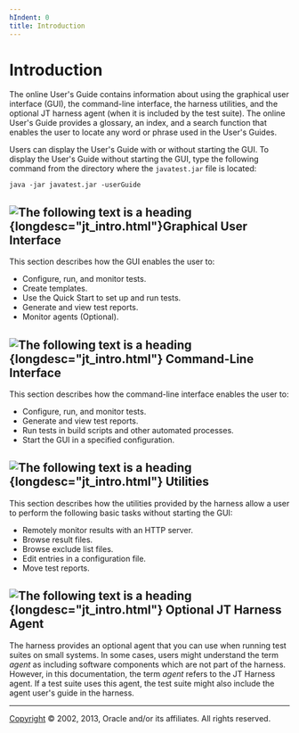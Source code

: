 ```yaml
---
hIndent: 0
title: Introduction
---
```


# Introduction

The online User\'s Guide contains information about using the graphical user interface (GUI), the
command-line interface, the harness utilities, and the optional JT harness agent (when it is
included by the test suite). The online User\'s Guide provides a glossary, an index, and a search
function that enables the user to locate any word or phrase used in the User\'s Guides.

Users can display the User\'s Guide with or without starting the GUI. To display the User\'s Guide
without starting the GUI, type the following command from the directory where the `javatest.jar`
file is located:

`java -jar javatest.jar -userGuide`

## ![The following text is a heading](../images/closedbook.gif){longdesc="jt_intro.html"}Graphical User Interface

This section describes how the GUI enables the user to:

-   Configure, run, and monitor tests.
-   Create templates.
-   Use the Quick Start to set up and run tests.
-   Generate and view test reports.
-   Monitor agents (Optional).

## ![The following text is a heading](../images/closedbook.gif){longdesc="jt_intro.html"} Command-Line Interface

This section describes how the command-line interface enables the user to:

-   Configure, run, and monitor tests.
-   Generate and view test reports.
-   Run tests in build scripts and other automated processes.
-   Start the GUI in a specified configuration.

## ![The following text is a heading](../images/closedbook.gif){longdesc="jt_intro.html"} Utilities

This section describes how the utilities provided by the harness allow a user to perform the
following basic tasks without starting the GUI:

-   Remotely monitor results with an HTTP server.
-   Browse result files.
-   Browse exclude list files.
-   Edit entries in a configuration file.
-   Move test reports.

## ![The following text is a heading](../images/closedbook.gif){longdesc="jt_intro.html"} Optional JT Harness Agent

The harness provides an optional agent that you can use when running test suites on small systems.
In some cases, users might understand the term *agent* as including software components which are
not part of the harness. However, in this documentation, the term *agent* refers to the JT Harness
agent. If a test suite uses this agent, the test suite might also include the agent user\'s guide in
the harness.

----------------------------------------------------------------------------------------------------

[Copyright](copyright.html) © 2002, 2013, Oracle and/or its affiliates. All rights reserved.
